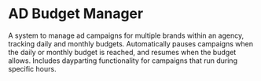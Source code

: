 # AD Budget Manager
A system to manage ad campaigns for multiple brands within an agency, tracking daily and monthly budgets. Automatically pauses campaigns when the daily or monthly budget is reached, and resumes when the budget allows. Includes dayparting functionality for campaigns that run during specific hours.
